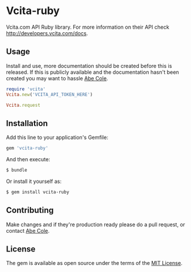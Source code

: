 # Vcita-ruby
Vcita.com API Ruby library.
For more information on their API check http://developers.vcita.com/docs.

## Usage
Install and use, more documentation should be created before this is released.
If this is publicly available and the documentation hasn't been created you may
want to hassle [Abe Cole](mailto:me@abecole.com).

```ruby
require 'vcita'
Vcita.new('VCITA_API_TOKEN_HERE')
```

```ruby
Vcita.request
```

## Installation
Add this line to your application's Gemfile:

```ruby
gem 'vcita-ruby'
```

And then execute:
```bash
$ bundle
```

Or install it yourself as:
```bash
$ gem install vcita-ruby
```

## Contributing
Make changes and if they're production ready please do a pull request,
or contact [Abe Cole](mailto:me@abecole.com).

## License
The gem is available as open source under the terms of the [MIT License](http://opensource.org/licenses/MIT).
